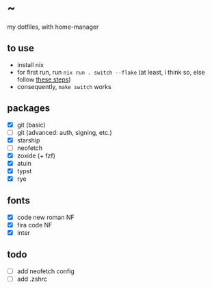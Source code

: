 # ~

my dotfiles, with home-manager

## to use

- install nix
- for first run, run `nix run . switch --flake` (at least, i think so, else follow [these steps](https://nix-community.github.io/home-manager/index.xhtml#sec-flakes-standalone))
- consequently, `make switch` works

## packages

- [x] git (basic)
- [ ] git (advanced: auth, signing, etc.)
- [x] starship
- [ ] neofetch
- [x] zoxide (+ fzf)
- [x] atuin
- [x] typst
- [x] rye

## fonts

- [x] code new roman NF
- [x] fira code NF
- [x] inter

## todo

- [ ] add neofetch config
- [ ] add .zshrc
